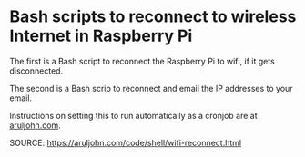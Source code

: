 # Bash scripts to reconnect to wireless Internet in Raspberry Pi

The first is a Bash script to reconnect the Raspberry Pi to wifi, if it gets disconnected.

The second is a Bash scrip to reconnect and email the IP addresses to your email.

Instructions on setting this to run automatically as a cronjob are at [aruljohn.com](https://aruljohn.com/code/shell/wifi-reconnect.html).

SOURCE: https://aruljohn.com/code/shell/wifi-reconnect.html
